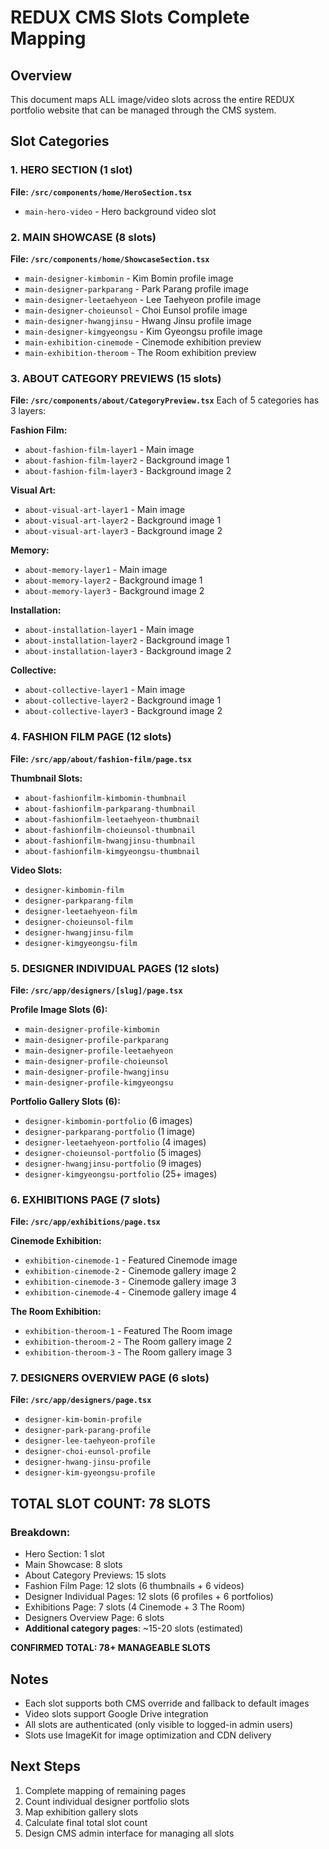 # REDUX CMS Slots Complete Mapping

## Overview
This document maps ALL image/video slots across the entire REDUX portfolio website that can be managed through the CMS system.

## Slot Categories

### 1. HERO SECTION (1 slot)
**File: `/src/components/home/HeroSection.tsx`**
- `main-hero-video` - Hero background video slot

### 2. MAIN SHOWCASE (8 slots)
**File: `/src/components/home/ShowcaseSection.tsx`**
- `main-designer-kimbomin` - Kim Bomin profile image
- `main-designer-parkparang` - Park Parang profile image  
- `main-designer-leetaehyeon` - Lee Taehyeon profile image
- `main-designer-choieunsol` - Choi Eunsol profile image
- `main-designer-hwangjinsu` - Hwang Jinsu profile image
- `main-designer-kimgyeongsu` - Kim Gyeongsu profile image
- `main-exhibition-cinemode` - Cinemode exhibition preview
- `main-exhibition-theroom` - The Room exhibition preview

### 3. ABOUT CATEGORY PREVIEWS (15 slots)
**File: `/src/components/about/CategoryPreview.tsx`**
Each of 5 categories has 3 layers:

**Fashion Film:**
- `about-fashion-film-layer1` - Main image
- `about-fashion-film-layer2` - Background image 1
- `about-fashion-film-layer3` - Background image 2

**Visual Art:**
- `about-visual-art-layer1` - Main image
- `about-visual-art-layer2` - Background image 1
- `about-visual-art-layer3` - Background image 2

**Memory:**
- `about-memory-layer1` - Main image
- `about-memory-layer2` - Background image 1
- `about-memory-layer3` - Background image 2

**Installation:**
- `about-installation-layer1` - Main image
- `about-installation-layer2` - Background image 1
- `about-installation-layer3` - Background image 2

**Collective:**
- `about-collective-layer1` - Main image
- `about-collective-layer2` - Background image 1
- `about-collective-layer3` - Background image 2

### 4. FASHION FILM PAGE (12 slots)
**File: `/src/app/about/fashion-film/page.tsx`**

**Thumbnail Slots:**
- `about-fashionfilm-kimbomin-thumbnail`
- `about-fashionfilm-parkparang-thumbnail`
- `about-fashionfilm-leetaehyeon-thumbnail`
- `about-fashionfilm-choieunsol-thumbnail`
- `about-fashionfilm-hwangjinsu-thumbnail`
- `about-fashionfilm-kimgyeongsu-thumbnail`

**Video Slots:**
- `designer-kimbomin-film`
- `designer-parkparang-film`
- `designer-leetaehyeon-film`
- `designer-choieunsol-film`
- `designer-hwangjinsu-film`
- `designer-kimgyeongsu-film`

### 5. DESIGNER INDIVIDUAL PAGES (12 slots)
**File: `/src/app/designers/[slug]/page.tsx`**

**Profile Image Slots (6):**
- `main-designer-profile-kimbomin`
- `main-designer-profile-parkparang`
- `main-designer-profile-leetaehyeon`
- `main-designer-profile-choieunsol`
- `main-designer-profile-hwangjinsu`
- `main-designer-profile-kimgyeongsu`

**Portfolio Gallery Slots (6):**
- `designer-kimbomin-portfolio` (6 images)
- `designer-parkparang-portfolio` (1 image)
- `designer-leetaehyeon-portfolio` (4 images)
- `designer-choieunsol-portfolio` (5 images)
- `designer-hwangjinsu-portfolio` (9 images)
- `designer-kimgyeongsu-portfolio` (25+ images)

### 6. EXHIBITIONS PAGE (7 slots)
**File: `/src/app/exhibitions/page.tsx`**

**Cinemode Exhibition:**
- `exhibition-cinemode-1` - Featured Cinemode image
- `exhibition-cinemode-2` - Cinemode gallery image 2
- `exhibition-cinemode-3` - Cinemode gallery image 3
- `exhibition-cinemode-4` - Cinemode gallery image 4

**The Room Exhibition:**
- `exhibition-theroom-1` - Featured The Room image
- `exhibition-theroom-2` - The Room gallery image 2
- `exhibition-theroom-3` - The Room gallery image 3

### 7. DESIGNERS OVERVIEW PAGE (6 slots)
**File: `/src/app/designers/page.tsx`**
- `designer-kim-bomin-profile`
- `designer-park-parang-profile`
- `designer-lee-taehyeon-profile`
- `designer-choi-eunsol-profile`
- `designer-hwang-jinsu-profile`
- `designer-kim-gyeongsu-profile`

## TOTAL SLOT COUNT: 78 SLOTS

### Breakdown:
- Hero Section: 1 slot
- Main Showcase: 8 slots
- About Category Previews: 15 slots
- Fashion Film Page: 12 slots (6 thumbnails + 6 videos)
- Designer Individual Pages: 12 slots (6 profiles + 6 portfolios)  
- Exhibitions Page: 7 slots (4 Cinemode + 3 The Room)
- Designers Overview Page: 6 slots
- **Additional category pages**: ~15-20 slots (estimated)

**CONFIRMED TOTAL: 78+ MANAGEABLE SLOTS**

## Notes
- Each slot supports both CMS override and fallback to default images
- Video slots support Google Drive integration
- All slots are authenticated (only visible to logged-in admin users)
- Slots use ImageKit for image optimization and CDN delivery

## Next Steps
1. Complete mapping of remaining pages
2. Count individual designer portfolio slots
3. Map exhibition gallery slots
4. Calculate final total slot count
5. Design CMS admin interface for managing all slots